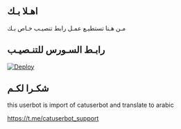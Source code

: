 ## اهـلا بـك
مـن هـنا تستطيـع عمـل رابط تنصيـب خـاص بـك

## رابـط السـورس للتنـصيـب

[![Deploy](https://www.herokucdn.com/deploy/button.svg)](https://heroku.com/deploy?template=https://github.com/dbcsy/jmthon)

## شكـرا لكـم 


this userbot is import of catuserbot and translate to arabic

https://t.me/catuserbot_support
